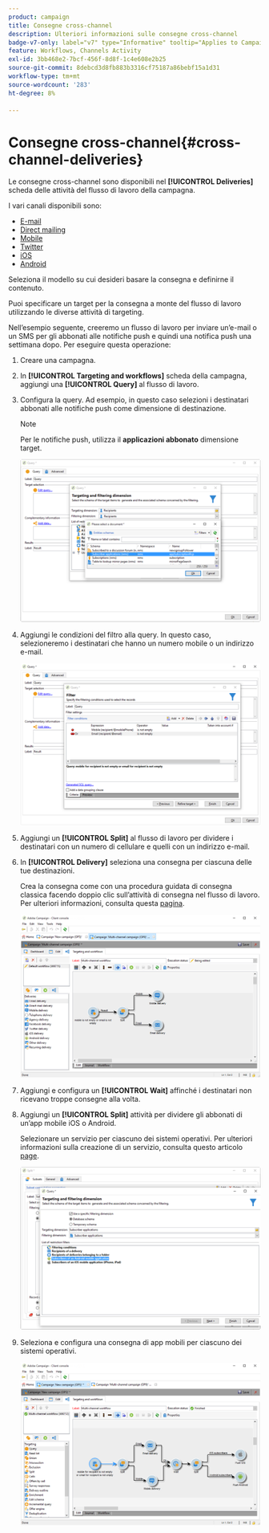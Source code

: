 ```yaml
---
product: campaign
title: Consegne cross-channel
description: Ulteriori informazioni sulle consegne cross-channel
badge-v7-only: label="v7" type="Informative" tooltip="Applies to Campaign Classic v7 only"
feature: Workflows, Channels Activity
exl-id: 3bb468e2-7bcf-456f-8d8f-1c4e608e2b25
source-git-commit: 8debcd3d8fb883b3316cf75187a86bebf15a1d31
workflow-type: tm+mt
source-wordcount: '283'
ht-degree: 8%

---
```


# Consegne cross-channel{#cross-channel-deliveries}



Le consegne cross-channel sono disponibili nel **[!UICONTROL Deliveries]** scheda delle attività del flusso di lavoro della campagna.

I vari canali disponibili sono:

* [E-mail](../../delivery/using/about-email-channel.md)
* [Direct mailing](../../delivery/using/about-direct-mail-channel.md)
* [Mobile](../../delivery/using/sms-channel.md)
* [Twitter](../../social/using/about-social-marketing.md)
* [iOS](../../delivery/using/create-notifications-ios.md)
* [Android](../../delivery/using/create-notifications-android.md)

Seleziona il modello su cui desideri basare la consegna e definirne il contenuto.

Puoi specificare un target per la consegna a monte del flusso di lavoro utilizzando le diverse attività di targeting.

Nell’esempio seguente, creeremo un flusso di lavoro per inviare un’e-mail o un SMS per gli abbonati alle notifiche push e quindi una notifica push una settimana dopo. Per eseguire questa operazione:

1. Creare una campagna.
1. In **[!UICONTROL Targeting and workflows]** scheda della campagna, aggiungi una **[!UICONTROL Query]** al flusso di lavoro.
1. Configura la query. Ad esempio, in questo caso selezioni i destinatari abbonati alle notifiche push come dimensione di destinazione.

   >[!NOTE]
   >
   >Per le notifiche push, utilizza il **applicazioni abbonato** dimensione target.

   ![](assets/cross_channel_delivery_1.png)

1. Aggiungi le condizioni del filtro alla query. In questo caso, selezioneremo i destinatari che hanno un numero mobile o un indirizzo e-mail.

   ![](assets/cross_channel_delivery_2.png)

1. Aggiungi un **[!UICONTROL Split]** al flusso di lavoro per dividere i destinatari con un numero di cellulare e quelli con un indirizzo e-mail.
1. In **[!UICONTROL Delivery]** seleziona una consegna per ciascuna delle tue destinazioni.

   Crea la consegna come con una procedura guidata di consegna classica facendo doppio clic sull’attività di consegna nel flusso di lavoro. Per ulteriori informazioni, consulta questa [pagina](../../delivery/using/about-email-channel.md).

   ![](assets/cross_channel_delivery_3.png)

1. Aggiungi e configura un **[!UICONTROL Wait]** affinché i destinatari non ricevano troppe consegne alla volta.
1. Aggiungi un **[!UICONTROL Split]** attività per dividere gli abbonati di un’app mobile iOS o Android.

   Selezionare un servizio per ciascuno dei sistemi operativi. Per ulteriori informazioni sulla creazione di un servizio, consulta questo articolo [page](../../delivery/using/configuring-the-mobile-application.md).

   ![](assets/cross_channel_delivery_4.png)

1. Seleziona e configura una consegna di app mobili per ciascuno dei sistemi operativi.

   ![](assets/cross_channel_delivery_5.png)
